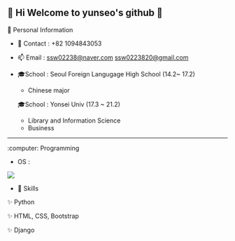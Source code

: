 ## :heartbeat: Hi Welcome to yunseo's github 👋

:girl: Personal Information 

- 📱 Contact : 
 +82 1094843053 
 
 - 📫 Email :
  ssw02238@naver.com 
  ssw0223820@gmail.com
  
 - :mortar_board:School :
   Seoul Foreign Langugage High School (14.2~ 17.2) 
   - Chinese major 
  
   :mortar_board:School :
   Yonsei Univ (17.3 ~ 21.2) 
   - Library and Information Science 
   - Business 

<hr>
:computer: Programming 

- OS : 
<img src="https://img.shields.io/badge/Windows-0078D6?style=for-the-badge&logo=windows&logoColor=white" />

- 🚀 Skills 

✨ Python 

✨ HTML, CSS, Bootstrap

✨ Django





<!--
**ssw02238/ssw02238** is a ✨ _special_ ✨ repository because its `README.md` (this file) appears on your GitHub profile.

Here are some ideas to get you started:

- 🔭 I’m currently working on ...
- 🌱 I’m currently learning ...
- 👯 I’m looking to collaborate on ...
- 🤔 I’m looking for help with ...
- 💬 Ask me about ...
- 📫 How to reach me: ...
- 😄 Pronouns: ...
- ⚡ Fun fact: ...
-->
